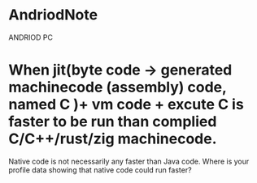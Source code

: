 # AndriodNote

ANDRIOD PC 


# When jit(byte code -> generated machinecode (assembly) code, named C )+ vm code + excute C is faster to be run than complied C/C++/rust/zig machinecode. 

Native code is not necessarily any faster than Java code. Where is your profile data showing that native code could run faster? 
